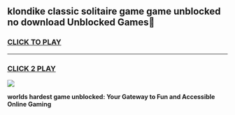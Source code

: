 
## klondike classic solitaire game game unblocked no download Unblocked Games👋
<h3>
<a href="https://premium.freeplayer.one?title=klondike_classic_solitaire_game_game_unblocked_no_download&ref=16F">CLICK TO PLAY</a></h3>
<hr>

<h3>
<a href="https://premium.freeplayer.one?title=klondike_classic_solitaire_game_game_unblocked_no_download&ref=16F">CLICK 2 PLAY</a>
  
</h3>

<a href="https://premium.freeplayer.one?title=klondike_classic_solitaire_game_game_unblocked_no_download&ref=16F/"><img src="https://clearcache.store/games.png"></a>


**worlds hardest game unblocked: Your Gateway to Fun and Accessible Online Gaming**

